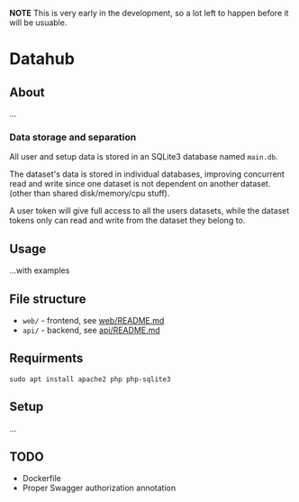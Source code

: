 **NOTE**
This is very early in the development, so a lot left to happen before it will
be usuable.

# Datahub

## About
...

### Data storage and separation
All user and setup data is stored in an SQLite3 database named `main.db`.

The dataset's data is stored in individual databases, improving
concurrent read and write since one dataset is not dependent on another dataset.
(other than shared disk/memory/cpu stuff).

A user token will give full access to all the users datasets, while the dataset
tokens only can read and write from the dataset they belong to.

## Usage
...with examples

## File structure

* `web/` - frontend, see [web/README.md](web/README.md)
* `api/` - backend, see [api/README.md](api/README.md)

## Requirments
```shell
sudo apt install apache2 php php-sqlite3
```

## Setup
...

## TODO
* Dockerfile
* Proper Swagger authorization annotation
